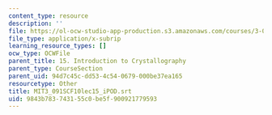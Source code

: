 ```yaml
---
content_type: resource
description: ''
file: https://ol-ocw-studio-app-production.s3.amazonaws.com/courses/3-091sc-introduction-to-solid-state-chemistry-fall-2010/9843b783743155c0be5f900921779593_MIT3_091SCF10lec15_iPOD.vtt
file_type: application/x-subrip
learning_resource_types: []
ocw_type: OCWFile
parent_title: 15. Introduction to Crystallography
parent_type: CourseSection
parent_uid: 94d7c45c-dd53-4c54-0679-000be37ea165
resourcetype: Other
title: MIT3_091SCF10lec15_iPOD.srt
uid: 9843b783-7431-55c0-be5f-900921779593
---
```

